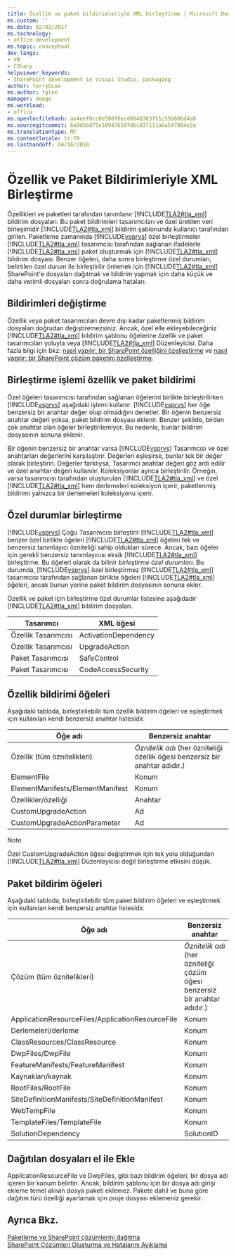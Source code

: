 ```yaml
---
title: Özellik ve paket bildirimleriyle XML birleştirme | Microsoft Docs
ms.custom: ''
ms.date: 02/02/2017
ms.technology:
- office-development
ms.topic: conceptual
dev_langs:
- VB
- CSharp
helpviewer_keywords:
- SharePoint development in Visual Studio, packaging
author: TerryGLee
ms.author: tglee
manager: douge
ms.workload:
- office
ms.openlocfilehash: ae4eef0cc0e596f6ecd0848363f51c55b606d4a8
ms.sourcegitcommit: 6a9d5bd75e50947659fd6c837111a6a547884e2a
ms.translationtype: MT
ms.contentlocale: tr-TR
ms.lasthandoff: 04/16/2018
---
```

# <a name="merging-xml-in-feature-and-package-manifests"></a>Özellik ve Paket Bildirimleriyle XML Birleştirme
  Özellikleri ve paketleri tarafından tanımlanır [!INCLUDE[TLA2#tla_xml](../sharepoint/includes/tla2sharptla-xml-md.md)] bildirim dosyaları. Bu paket bildirimleri tasarımcıları ve özel üretilen veri birleşimidir [!INCLUDE[TLA2#tla_xml](../sharepoint/includes/tla2sharptla-xml-md.md)] bildirim şablonunda kullanıcı tarafından girilen. Paketleme zamanında [!INCLUDE[vsprvs](../sharepoint/includes/vsprvs-md.md)] özel birleştirmeler [!INCLUDE[TLA2#tla_xml](../sharepoint/includes/tla2sharptla-xml-md.md)] tasarımcısı tarafından sağlanan ifadelerle [!INCLUDE[TLA2#tla_xml](../sharepoint/includes/tla2sharptla-xml-md.md)] paket oluşturmak için [!INCLUDE[TLA2#tla_xml](../sharepoint/includes/tla2sharptla-xml-md.md)] bildirim dosyası. Benzer öğeleri, daha sonra birleştirme özel durumları, belirtilen özel durum ile birleştirilir önlemek için [!INCLUDE[TLA2#tla_xml](../sharepoint/includes/tla2sharptla-xml-md.md)] SharePoint'e dosyaları dağıtmak ve bildirim yapmak için daha küçük ve daha verimli dosyaları sonra doğrulama hataları.  
  
## <a name="modifying-the-manifests"></a>Bildirimleri değiştirme  
 Özellik veya paket tasarımcıları devre dışı kadar paketlenmiş bildirim dosyaları doğrudan değiştiremezsiniz. Ancak, özel elle ekleyebileceğiniz [!INCLUDE[TLA2#tla_xml](../sharepoint/includes/tla2sharptla-xml-md.md)] bildirim şablonu öğelerine özellik ve paket tasarımcıları yoluyla veya [!INCLUDE[TLA2#tla_xml](../sharepoint/includes/tla2sharptla-xml-md.md)] Düzenleyicisi. Daha fazla bilgi için bkz: [nasıl yapılır: bir SharePoint özelliğini özelleştirme](../sharepoint/how-to-customize-a-sharepoint-feature.md) ve [nasıl yapılır: bir SharePoint çözüm paketini özelleştirme](../sharepoint/how-to-customize-a-sharepoint-solution-package.md).  
  
## <a name="feature-and-package-manifest-merge-process"></a>Birleştirme işlemi özellik ve paket bildirimi  
 Özel öğeleri tasarımcısı tarafından sağlanan öğelerini birlikte birleştirilirken [!INCLUDE[vsprvs](../sharepoint/includes/vsprvs-md.md)] aşağıdaki işlemi kullanır. [!INCLUDE[vsprvs](../sharepoint/includes/vsprvs-md.md)] her öğe benzersiz bir anahtar değer olup olmadığını denetler. Bir öğenin benzersiz anahtar değeri yoksa, paket bildirim dosyası eklenir. Benzer şekilde, birden çok anahtar olan öğeler birleştirilemiyor. Bu nedenle, bunlar bildirim dosyasının sonuna eklenir.  
  
 Bir öğenin benzersiz bir anahtar varsa [!INCLUDE[vsprvs](../sharepoint/includes/vsprvs-md.md)] Tasarımcısı ve özel anahtarları değerlerini karşılaştırır. Değerleri eşleşirse, bunlar tek bir değer olarak birleştirin. Değerler farklıysa, Tasarımcı anahtar değeri göz ardı edilir ve özel anahtar değeri kullanılır. Koleksiyonlar ayrıca birleştirilir. Örneğin, varsa tasarımcısı tarafından oluşturulan [!INCLUDE[TLA2#tla_xml](../sharepoint/includes/tla2sharptla-xml-md.md)] ve özel [!INCLUDE[TLA2#tla_xml](../sharepoint/includes/tla2sharptla-xml-md.md)] hem derlemeleri koleksiyon içerir, paketlenmiş bildirimi yalnızca bir derlemeleri koleksiyonu içerir.  
  
## <a name="merge-exceptions"></a>Özel durumlar birleştirme  
 [!INCLUDE[vsprvs](../sharepoint/includes/vsprvs-md.md)] Çoğu Tasarımcısı birleştirir [!INCLUDE[TLA2#tla_xml](../sharepoint/includes/tla2sharptla-xml-md.md)] benzer özel birlikte öğeleri [!INCLUDE[TLA2#tla_xml](../sharepoint/includes/tla2sharptla-xml-md.md)] öğeleri tek ve benzersiz tanımlayıcı özniteliği sahip oldukları sürece. Ancak, bazı öğeler için gerekli benzersiz tanımlayıcısı eksik [!INCLUDE[TLA2#tla_xml](../sharepoint/includes/tla2sharptla-xml-md.md)] birleştirme. Bu öğeleri olarak da bilinir *birleştirme özel durumları*. Bu durumda, [!INCLUDE[vsprvs](../sharepoint/includes/vsprvs-md.md)] özel birleştirmez [!INCLUDE[TLA2#tla_xml](../sharepoint/includes/tla2sharptla-xml-md.md)] tasarımcısı tarafından sağlanan birlikte öğeleri [!INCLUDE[TLA2#tla_xml](../sharepoint/includes/tla2sharptla-xml-md.md)] öğeleri, ancak bunun yerine paket bildirim dosyasının sonuna ekler.  
  
 Özellik ve paket için birleştirme özel durumlar listesine aşağıdadır [!INCLUDE[TLA2#tla_xml](../sharepoint/includes/tla2sharptla-xml-md.md)] bildirim dosyaları.  
  
|Tasarımcı|XML öğesi|  
|--------------|-----------------|  
|Özellik Tasarımcısı|ActivationDependency|  
|Özellik Tasarımcısı|UpgradeAction|  
|Paket Tasarımcısı|SafeControl|  
|Paket Tasarımcısı|CodeAccessSecurity|  
  
## <a name="feature-manifest-elements"></a>Özellik bildirimi öğeleri  
 Aşağıdaki tabloda, birleştirilebilir tüm özellik bildirim öğeleri ve eşleştirmek için kullanılan kendi benzersiz anahtar listesidir.  
  
|Öğe adı|Benzersiz anahtar|  
|------------------|----------------|  
|Özellik (tüm öznitelikleri)|*Öznitelik adı* (her özniteliği özellik öğesi benzersiz bir anahtar adıdır.)|  
|ElementFile|Konum|  
|ElementManifests/ElementManifest|Konum|  
|Özellikler/özelliği|Anahtar|  
|CustomUpgradeAction|Ad|  
|CustomUpgradeActionParameter|Ad|  
  
> [!NOTE]  
>  Özel CustomUpgradeAction öğesi değiştirmek için tek yolu olduğundan [!INCLUDE[TLA2#tla_xml](../sharepoint/includes/tla2sharptla-xml-md.md)] Düzenleyicisi değil birleştirme etkisini düşük.  
  
## <a name="package-manifest-elements"></a>Paket bildirim öğeleri  
 Aşağıdaki tabloda, birleştirilebilir tüm paket bildirim öğeleri ve eşleştirmek için kullanılan kendi benzersiz anahtar listesidir.  
  
|Öğe adı|Benzersiz anahtar|  
|------------------|----------------|  
|Çözüm (tüm öznitelikleri)|*Öznitelik adı* (her özniteliği çözüm öğesi benzersiz bir anahtar adıdır.)|  
|ApplicationResourceFiles/ApplicationResourceFile|Konum|  
|Derlemeleri/derleme|Konum|  
|ClassResources/ClassResource|Konum|  
|DwpFiles/DwpFile|Konum|  
|FeatureManifests/FeatureManifest|Konum|  
|Kaynakları/kaynak|Konum|  
|RootFiles/RootFile|Konum|  
|SiteDefinitionManifests/SiteDefinitionManifest|Konum|  
|WebTempFile|Konum|  
|TemplateFiles/TemplateFile|Konum|  
|SolutionDependency|SolutionID|  
  
## <a name="manually-add-deployed-files"></a>Dağıtılan dosyaları el ile Ekle  
 ApplicationResourceFile ve DwpFiles, gibi bazı bildirim öğeleri, bir dosya adı içeren bir konum belirtin. Ancak, bildirim şablonu için bir dosya adı girişi ekleme temel alınan dosya paketi eklemez. Pakete dahil ve buna göre dağıtım türü özelliği ayarlamak için proje dosyası eklemeniz gerekir.  
  
## <a name="see-also"></a>Ayrıca Bkz.  
 [Paketleme ve SharePoint çözümlerini dağıtma](../sharepoint/packaging-and-deploying-sharepoint-solutions.md)   
 [SharePoint Çözümleri Oluşturma ve Hatalarını Ayıklama](../sharepoint/building-and-debugging-sharepoint-solutions.md)  
  
  